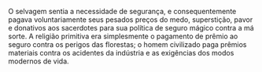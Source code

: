 ﻿O selvagem sentia a necessidade de segurança, e consequentemente pagava voluntariamente seus pesados preços do medo, superstição, pavor e donativos aos sacerdotes para sua política de seguro mágico contra a má sorte. A religião primitiva era simplesmente o pagamento de prêmio ao seguro contra os perigos das florestas; o homem civilizado paga prêmios materiais contra os acidentes da indústria e as exigências dos modos modernos de vida.
